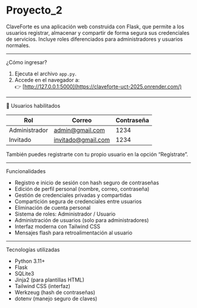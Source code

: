 # Proyecto_2
ClaveForte es una aplicación web construida con Flask, que permite a los usuarios registrar, almacenar y compartir de forma segura sus credenciales de servicios. Incluye roles diferenciados para administradores y usuarios normales.

--------------------------------------

¿Cómo ingresar?

1. Ejecuta el archivo `app.py`.
2. Accede en el navegador a:  
   👉 [http://127.0.0.1:5000](https://claveforte-uct-2025.onrender.com/)

---------------------------

👤 Usuarios habilitados

| Rol           | Correo               | Contraseña |
|---------------|----------------------|------------|
| Administrador | admin@gmail.com      | 1234       |
| Invitado      | invitado@gmail.com   | 1234       |

También puedes registrarte con tu propio usuario en la opción “Regístrate”.

-------------------------

 Funcionalidades

- Registro e inicio de sesión con hash seguro de contraseñas
- Edición de perfil personal (nombre, correo, contraseña)
- Gestión de credenciales privadas y compartidas
- Compartición segura de credenciales entre usuarios
- Eliminación de cuenta personal
- Sistema de roles: Administrador / Usuario
- Administración de usuarios (solo para administradores)
- Interfaz moderna con Tailwind CSS
- Mensajes flash para retroalimentación al usuario


--------------

Tecnologías utilizadas

- Python 3.11+
- Flask
- SQLite3
- Jinja2 (para plantillas HTML)
- Tailwind CSS (interfaz)
- Werkzeug (hash de contraseñas)
- dotenv (manejo seguro de claves)









